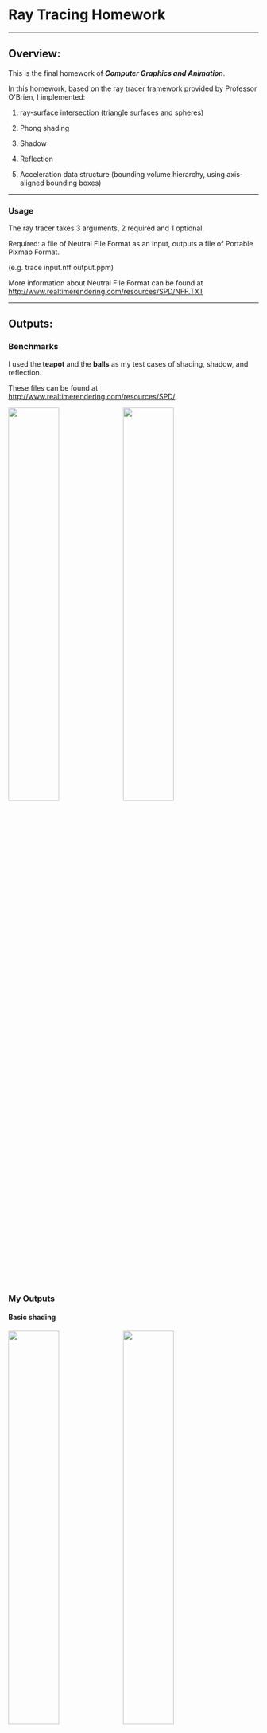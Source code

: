 # Ray Tracing Homework

***

## Overview:
This is the final homework of _**Computer Graphics and Animation**_.

In this homework, based on the ray tracer framework provided by Professor O'Brien, 
I implemented:

1. ray-surface intersection (triangle surfaces and spheres)

2. Phong shading

3. Shadow

4. Reflection

5. Acceleration data structure (bounding volume hierarchy, 
using axis-aligned bounding boxes)

---

### Usage
The ray tracer takes 3 arguments, 2 required and 1 optional.

Required: a file of Neutral File Format as an input, outputs a file of Portable Pixmap Format. 

(e.g. trace input.nff output.ppm)

More information about Neutral File Format can be found at http://www.realtimerendering.com/resources/SPD/NFF.TXT

***

## Outputs:
### Benchmarks
I used the **teapot** and the **balls** as my test cases of shading, shadow, and reflection.

These files can be found at http://www.realtimerendering.com/resources/SPD/

<img src="OutputFiles\_benchmark_teapot.png" width=45%></img>  <img src="OutputFiles\_benchmark_balls.png" width=45%></img>

### My Outputs
#### Basic shading

<img src="OutputFiles\teapot_shading.png" width=45%></img>
<img src="OutputFiles\balls_shading.png" width=45%></img>

#### Shading + shadow

<img src="OutputFiles\teapot_shading_shadow.png" width="45%"/></img>
<img src="OutputFiles\balls_shading_shadow.png" width="45%"/></img>

#### Shading + shadow + reflection

<img src="OutputFiles\teapot_shading_shadow_reflection.png" width="45%"/></img>
<img src="OutputFiles\balls_shading_shadow_reflection.png" width="45%"/></img>

#### Shading + shadow + reflection (more samples per pixel: num=5)

<img src="OutputFiles\teapot_shading_shadow_reflection_s5.png" width="45%"/></img>
<img src="OutputFiles\balls_shading_shadow_reflection_s5.png" width="45%"/></img>

___

### Acceleration  Data Structure

The Bounding Volume Hierarchy reduce the complexity of intersection check 
from linear to logarithmic. Due to the fact that 
intersection check is called recursively in the program, the acceleration data structure
greatly reduces the rendering time.


#### The rendering time of following images:

Shading + shadow + reflection

Teapot:     **433 seconds** (before) to **19 seconds** (after)

Balls:      **975 seconds** (before) to **22 seconds** (after)

<img src="OutputFiles\teapot_shading_shadow_reflection.png" width="45%"/></img>
<img src="OutputFiles\balls_shading_shadow_reflection.png" width="45%"/></img>

---

## Problems encountered:
There was a problem that bothered me for a long time when I was implementing 
the acceleration data structure. My function that constructs a BVH tree did not stop recursion.

It turns out that it is a problem with the Tracer constructor, 
which is provided in the framework.

Without the commented block of code I added later, the tracer will read the last surface
in the input file twice, resulting in two identical surfaces in the scene, 
and I cannot separate them into different child nodes because they have exactly
the same location.


```c++
Tracer::Tracer(const std::string &fname) {
    std::ifstream in(fname.c_str(), std::ios_base::in);
    std::string line;
    char ch;
    Fill fill;
    bool coloredlights = false;
    while (in) {
        /***************************/
        // if (in.eof()) break;
        /***************************/
        getline(in, line);
    }    
```

___

There was a picture rendered not realistically because of an error in 
calculating reflection, but it was a good-looking one.

<img src="OutputFiles\_error_balls_reflection.png" width="100%"/></img>

---

## Summary

This course helped me learned a lot about ray tracing as well as 
other knowledge of computer graphics. 

I will keep working on adding other features in my spare time, such as refraction or 
filters that can smooth the artifacts when rendering low-poly models.


